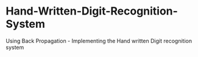 # Hand-Written-Digit-Recognition-System
Using Back Propagation - Implementing the Hand written Digit recognition  system
